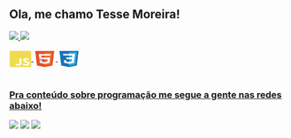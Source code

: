 ## Ola, me chamo Tesse Moreira!

 <div>
   <a href="https://github.com/Tesse-Moreira">
   <img height="180em" src="https://github-readme-stats.vercel.app/api?username=Tesse-Moreira&show_icons=true&theme=radical&include_all_commits=truecount_private=true"/>
   <img height="180em" src="https://github-readme-stats.vercel.app/api/top-langs/?username=Tesse-Moreira&layout=compact&langs_count=6&theme=radical"/>
</div>
    
<div style="display: inline_block"><br>
  <img align="center" alt="Js" height="30" width="40" src="https://raw.githubusercontent.com/devicons/devicon/master/icons/javascript/javascript-plain.svg">
  <img align="center" alt="HTML" height="30" width="40" src="https://raw.githubusercontent.com/devicons/devicon/master/icons/html5/html5-original.svg">
  <img align="center" alt="CSS" height="30" width="40" src="https://raw.githubusercontent.com/devicons/devicon/master/icons/css3/css3-original.svg">
 
</div>
 
<br>
 
### Pra conteúdo sobre programação me segue a gente nas redes abaixo!
 
<div> 
  <a href="https://instagram.com/tessemoreira" target="_blank"><img src="https://img.shields.io/badge/-Instagram-%23E4405F?style=for-the-badge&logo=instagram logoColor=white" target="_blank"></a>
  <a href = "mailto:tesse.bahiater@gmail.com"><img src="https://img.shields.io/badge/-Gmail-%23333?style=for-the-badge&logo=gmail&logoColor=white" target="_blank"></a>
  <a href="https://www.linkedin.com/in/tesse.moreira" target="_blank"><img src="https://img.shields.io/badge/-LinkedIn-%230077B5?style=for-the-badge&logo=linkedin&logoColor=white" target="_blank"></a>
</div>
